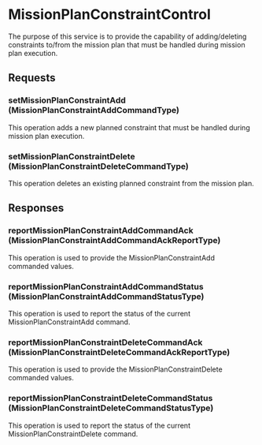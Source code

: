 # MissionPlanConstraintControl
The purpose of this service is to provide the capability of adding/deleting constraints to/from the mission plan that must be handled during mission plan execution.

## Requests
### setMissionPlanConstraintAdd (MissionPlanConstraintAddCommandType)
This operation adds a new planned constraint that must be handled during mission plan execution.
### setMissionPlanConstraintDelete (MissionPlanConstraintDeleteCommandType)
This operation deletes an existing planned constraint from the mission plan.

## Responses
### reportMissionPlanConstraintAddCommandAck (MissionPlanConstraintAddCommandAckReportType)
This operation is used to provide the MissionPlanConstraintAdd commanded values.
### reportMissionPlanConstraintAddCommandStatus (MissionPlanConstraintAddCommandStatusType)
This operation is used to report the status of the current MissionPlanConstraintAdd command.
### reportMissionPlanConstraintDeleteCommandAck (MissionPlanConstraintDeleteCommandAckReportType)
This operation is used to provide the MissionPlanConstraintDelete commanded values.
### reportMissionPlanConstraintDeleteCommandStatus (MissionPlanConstraintDeleteCommandStatusType)
This operation is used to report the status of the current MissionPlanConstraintDelete command.
